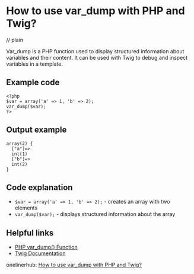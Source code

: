 # How to use var_dump with PHP and Twig?
// plain

Var_dump is a PHP function used to display structured information about variables and their content. It can be used with Twig to debug and inspect variables in a template.

## Example code

```
<?php
$var = array('a' => 1, 'b' => 2);
var_dump($var);
?>
```

## Output example

```
array(2) {
  ["a"]=>
  int(1)
  ["b"]=>
  int(2)
}
```

## Code explanation

- `$var = array('a' => 1, 'b' => 2);` - creates an array with two elements
- `var_dump($var);` - displays structured information about the array

## Helpful links
- [PHP var_dump() Function](https://www.w3schools.com/php/func_var_dump.asp)
- [Twig Documentation](https://twig.symfony.com/doc/2.x/)

onelinerhub: [How to use var_dump with PHP and Twig?](https://onelinerhub.com/twig/how-to-use-var_dump-with-php-and-twig-)